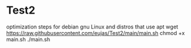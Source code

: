 # Test2
optimization steps for debian gnu Linux and distros that use apt
wget https://raw.githubusercontent.com/eujas/Test2/main/main.sh
chmod +x main.sh
./main.sh
